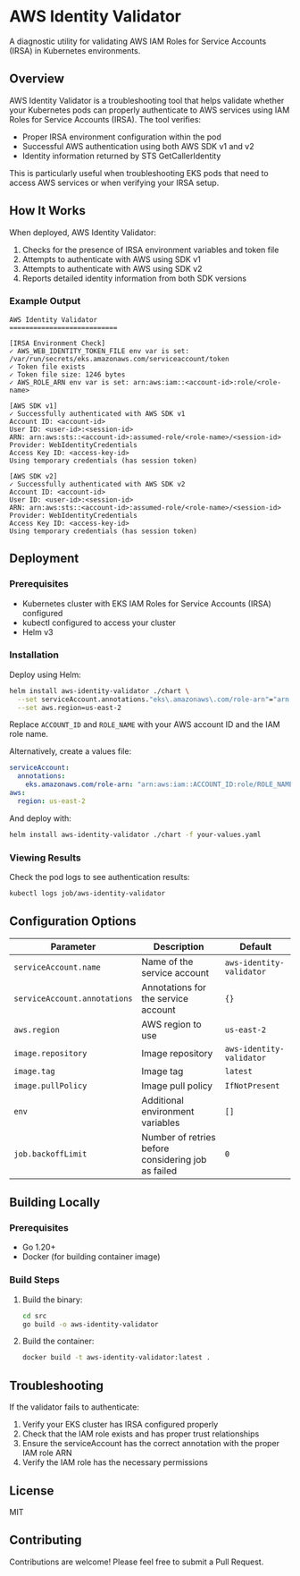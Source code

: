 # AWS Identity Validator

A diagnostic utility for validating AWS IAM Roles for Service Accounts (IRSA) in Kubernetes environments.

## Overview

AWS Identity Validator is a troubleshooting tool that helps validate whether your Kubernetes pods can properly authenticate to AWS services using IAM Roles for Service Accounts (IRSA). The tool verifies:

- Proper IRSA environment configuration within the pod
- Successful AWS authentication using both AWS SDK v1 and v2
- Identity information returned by STS GetCallerIdentity

This is particularly useful when troubleshooting EKS pods that need to access AWS services or when verifying your IRSA setup.

## How It Works

When deployed, AWS Identity Validator:

1. Checks for the presence of IRSA environment variables and token file
2. Attempts to authenticate with AWS using SDK v1
3. Attempts to authenticate with AWS using SDK v2
4. Reports detailed identity information from both SDK versions

### Example Output

```console
AWS Identity Validator
===========================

[IRSA Environment Check]
✓ AWS_WEB_IDENTITY_TOKEN_FILE env var is set: /var/run/secrets/eks.amazonaws.com/serviceaccount/token
✓ Token file exists
✓ Token file size: 1246 bytes
✓ AWS_ROLE_ARN env var is set: arn:aws:iam::<account-id>:role/<role-name>

[AWS SDK v1]
✓ Successfully authenticated with AWS SDK v1
Account ID: <account-id>
User ID: <user-id>:<session-id>
ARN: arn:aws:sts::<account-id>:assumed-role/<role-name>/<session-id>
Provider: WebIdentityCredentials
Access Key ID: <access-key-id>
Using temporary credentials (has session token)

[AWS SDK v2]
✓ Successfully authenticated with AWS SDK v2
Account ID: <account-id>
User ID: <user-id>:<session-id>
ARN: arn:aws:sts::<account-id>:assumed-role/<role-name>/<session-id>
Provider: WebIdentityCredentials
Access Key ID: <access-key-id>
Using temporary credentials (has session token)
```

## Deployment

### Prerequisites

- Kubernetes cluster with EKS IAM Roles for Service Accounts (IRSA) configured
- kubectl configured to access your cluster
- Helm v3

### Installation

Deploy using Helm:

```bash
helm install aws-identity-validator ./chart \
  --set serviceAccount.annotations."eks\.amazonaws\.com/role-arn"="arn:aws:iam::ACCOUNT_ID:role/ROLE_NAME" \
  --set aws.region=us-east-2
```

Replace `ACCOUNT_ID` and `ROLE_NAME` with your AWS account ID and the IAM role name.

Alternatively, create a values file:

```yaml
serviceAccount:
  annotations:
    eks.amazonaws.com/role-arn: "arn:aws:iam::ACCOUNT_ID:role/ROLE_NAME"
aws:
  region: us-east-2
```

And deploy with:

```bash
helm install aws-identity-validator ./chart -f your-values.yaml
```

### Viewing Results

Check the pod logs to see authentication results:

```bash
kubectl logs job/aws-identity-validator
```

## Configuration Options

| Parameter | Description | Default |
|-----------|-------------|---------|
| `serviceAccount.name` | Name of the service account | `aws-identity-validator` |
| `serviceAccount.annotations` | Annotations for the service account | `{}` |
| `aws.region` | AWS region to use | `us-east-2` |
| `image.repository` | Image repository | `aws-identity-validator` |
| `image.tag` | Image tag | `latest` |
| `image.pullPolicy` | Image pull policy | `IfNotPresent` |
| `env` | Additional environment variables | `[]` |
| `job.backoffLimit` | Number of retries before considering job as failed | `0` |

## Building Locally

### Prerequisites

- Go 1.20+
- Docker (for building container image)

### Build Steps

1. Build the binary:
   ```bash
   cd src
   go build -o aws-identity-validator
   ```

2. Build the container:
   ```bash
   docker build -t aws-identity-validator:latest .
   ```

## Troubleshooting

If the validator fails to authenticate:

1. Verify your EKS cluster has IRSA configured properly
2. Check that the IAM role exists and has proper trust relationships
3. Ensure the serviceAccount has the correct annotation with the proper IAM role ARN
4. Verify the IAM role has the necessary permissions

## License

MIT

## Contributing

Contributions are welcome! Please feel free to submit a Pull Request.
